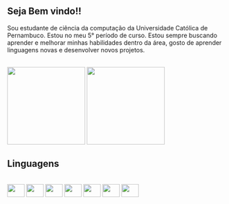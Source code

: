 ## Seja Bem vindo!!

Sou estudante de ciência da computação da Universidade Católica de Pernambuco. Estou no meu 5° 
período de curso. Estou sempre buscando aprender e melhorar minhas habilidades dentro da área,
gosto de aprender linguagens novas e desenvolver novos projetos.


<div>
  <br>
  <a ref="https://github.com/pedroMB03">
    <img height="180em" src="https://github-readme-stats.vercel.app/api?username=pedroMB03&show_icons=true&theme=tokyonight&include_all_commits=true&count_private=true"/>
    <img height="180em" src="https://github-readme-stats.vercel.app/api/top-langs/?username=pedroMB03&layout=compact&langs_count=16&theme=tokyonight"/> 
</div>

## Linguagens
<div style="display: inline_block "><br>
   <img height="30" width="40" src="https://cdn.jsdelivr.net/gh/devicons/devicon@latest/icons/python/python-original.svg" />
   <img height="30" width="40" src="https://cdn.jsdelivr.net/gh/devicons/devicon@latest/icons/c/c-original.svg" />
  <img height="30" width="40" src="https://cdn.jsdelivr.net/gh/devicons/devicon@latest/icons/csharp/csharp-original.svg" /> 
  <img height="30" width="40" src="https://cdn.jsdelivr.net/gh/devicons/devicon@latest/icons/arduino/arduino-original-wordmark.svg" />
   <img height="30" width="40" src="https://cdn.jsdelivr.net/gh/devicons/devicon@latest/icons/html5/html5-original.svg" />
   <img height="30" width="40"src="https://cdn.jsdelivr.net/gh/devicons/devicon@latest/icons/java/java-original.svg" />
   <img height="30" width="40" src="https://cdn.jsdelivr.net/gh/devicons/devicon@latest/icons/mysql/mysql-original-wordmark.svg" />
</div>

<div>
  <br>
  <a href=">
</div>


          
          
   
          
   
          
          
          
  
